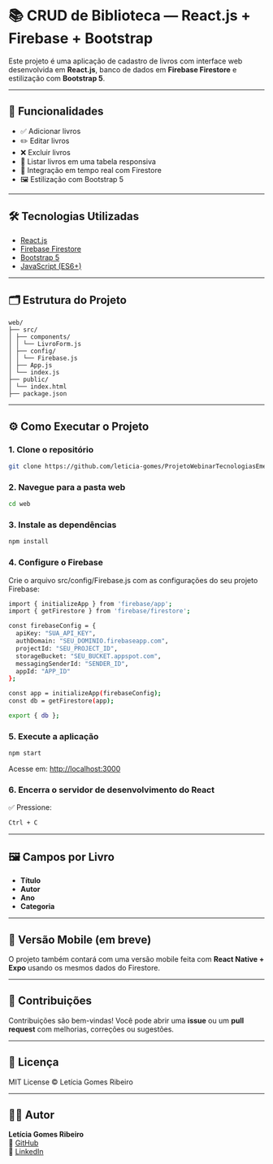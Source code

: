 # 📚 CRUD de Biblioteca — React.js + Firebase + Bootstrap

Este projeto é uma aplicação de cadastro de livros com interface web desenvolvida em **React.js**, banco de dados em **Firebase Firestore** e estilização com **Bootstrap 5**.

---

## 🎯 Funcionalidades

- ✅ Adicionar livros
- ✏️ Editar livros
- ❌ Excluir livros
- 📖 Listar livros em uma tabela responsiva
- 🔄 Integração em tempo real com Firestore
- 🖼️ Estilização com Bootstrap 5

---

## 🛠️ Tecnologias Utilizadas

- [React.js](https://reactjs.org/)
- [Firebase Firestore](https://firebase.google.com/)
- [Bootstrap 5](https://getbootstrap.com/)
- [JavaScript (ES6+)](https://developer.mozilla.org/en-US/docs/Web/JavaScript)

---

## 🗂️ Estrutura do Projeto

```
web/
├── src/
│ ├── components/
│ │ └── LivroForm.js
│ ├── config/
│ │ └── Firebase.js
│ ├── App.js
│ └── index.js
├── public/
│ └── index.html
├── package.json
```

---

## ⚙️ Como Executar o Projeto

### 1. Clone o repositório

```bash
git clone https://github.com/leticia-gomes/ProjetoWebinarTecnologiasEmergentes.git
```

### 2. Navegue para a pasta web

```bash
cd web
```

### 3. Instale as dependências

```bash
npm install
```

### 4. Configure o Firebase

Crie o arquivo src/config/Firebase.js com as configurações do seu projeto Firebase:

```bash
import { initializeApp } from 'firebase/app';
import { getFirestore } from 'firebase/firestore';

const firebaseConfig = {
  apiKey: "SUA_API_KEY",
  authDomain: "SEU_DOMINIO.firebaseapp.com",
  projectId: "SEU_PROJECT_ID",
  storageBucket: "SEU_BUCKET.appspot.com",
  messagingSenderId: "SENDER_ID",
  appId: "APP_ID"
};

const app = initializeApp(firebaseConfig);
const db = getFirestore(app);

export { db };
```

### 5. Execute a aplicação

```bash
npm start
```

Acesse em: [http://localhost:3000](http://localhost:3000)

### 6. Encerra o servidor de desenvolvimento do React

✅ Pressione:
```bash
Ctrl + C
```

---

## 🖼️ Campos por Livro

- **Título**
- **Autor**
- **Ano**
- **Categoria**

---

## 📱 Versão Mobile (em breve)

O projeto também contará com uma versão mobile feita com **React Native + Expo** usando os mesmos dados do Firestore.

---

## 🤝 Contribuições

Contribuições são bem-vindas! Você pode abrir uma **issue** ou um **pull request** com melhorias, correções ou sugestões.

---

## 📄 Licença

MIT License © Letícia Gomes Ribeiro

---

## 🙋‍♂️ Autor

**Letícia Gomes Ribeiro**  
🔗 [GitHub](https://github.com/leticia-gomes)  
🔗 [LinkedIn](https://linkedin.com/in/leticia-gomes-ribeiro)